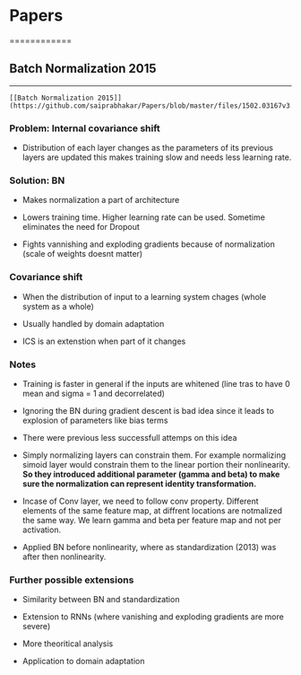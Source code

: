 # Papers 
============

## Batch Normalization 2015
------------
    [[Batch Normalization 2015]](https://github.com/saiprabhakar/Papers/blob/master/files/1502.03167v3.pdf)

### Problem: Internal covariance shift

* Distribution of each layer changes as the parameters of its previous layers are updated this makes training slow and needs less learning rate.

### Solution: BN

* Makes normalization a part of architecture

* Lowers training time. Higher learning rate can be used. Sometime eliminates the need for Dropout

* Fights vannishing and exploding gradients because of normalization (scale of weights doesnt matter)

### Covariance shift 

* When the distribution of input to a learning system chages (whole system as a whole)

* Usually handled by domain adaptation

* ICS is an extenstion when part of it changes

### Notes

* Training is faster in general if the inputs are whitened (line tras to have 0  mean and sigma = 1 and decorrelated)

* Ignoring the BN during gradient descent is bad idea since it leads to explosion of parameters like bias terms

* There were previous less successfull attemps on this idea

* Simply normalizing layers can constrain them. For example normalizing simoid layer would constrain them to the linear portion their nonlinearity. **So they introduced additional parameter (gamma and beta) to make sure the normalization can represent identity transformation.**

* Incase of Conv layer, we need to follow conv property. Different elements of the same feature map, at diffrent locations are notmalized the same way. We learn gamma and beta per feature map and not per activation.

* Applied BN before nonlinearity, where as standardization (2013) was after then nonlinearity.

### Further possible extensions

* Similarity between BN and standardization

* Extension to RNNs (where vanishing and exploding gradients are more severe)

* More theoritical analysis

* Application to domain adaptation
